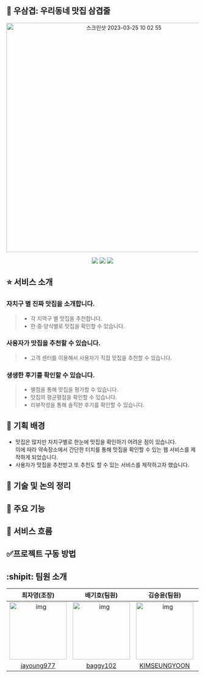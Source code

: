 ## :dart: 우삼겹: 우리동네 맛집 삼겹줄
<p align='center'>
<img width="600" alt="스크린샷 2023-03-25 10 02 55" src="https://user-images.githubusercontent.com/61008837/227673600-70a5ac8b-8d7d-4507-b36a-108fe140d386.png">


</p>

<p align='center'>
    <img src="https://img.shields.io/badge/EJS-962300?style=flat-square&logo=ejs&logoColor=white"/>
    <img src="https://img.shields.io/badge/CSS3-1572B6?style=flat-square&logo=css3&logoColor=white"/>
    <img src="https://img.shields.io/badge/JavaScript-F7DF1E?style=flat-square&logo=javascript&logoColor=black"/>
 
</p>

## :star: 서비스 소개  
### 자치구 별 진짜 맛집을 소개합니다.
> - 각 지역구 별 맛집을 추천합니다.
> - 한·중·양식별로 맛집을 확인할 수 있습니다.
### 사용자가 맛집을 추천할 수 있습니다.
> - 고객 센터를 이용해서 사용자가 직접 맛집을 추천할 수 있습니다.
### 생생한 후기를 확인할 수 있습니다.
> - 별점을 통해 맛집을 평가할 수 있습니다.
> - 맛집의 평균평점을 확인할 수 있습니다.
> - 리뷰작성을 통해 솔직한 후기를 확인할 수 있습니다.



## :mag_right: 기획 배경
- 맛집은 많지만 자치구별로 한눈에 맛집을 확인하기 어려운 점이 있습니다. </br>
이에 따라 약속장소에서 간단한 터치를 통해 맛집을 확인할 수 있는 웹 서비스를 제작하게 되었습니다. 
- 사용자가 맛집을 추천받고 또 추천도 할 수 있는 서비스를 제작하고자 했습니다.


## :speech_balloon: 기술 및 논의 정리

## :open_file_folder: 주요 기능

## :arrows_counterclockwise: 서비스 흐름

## :white_check_mark:프로젝트 구동 방법

## :shipit: 팀원 소개

|                                                       최자영(조장)                                                       |                                                                         배기호(팀원)                                                                         |                                                       김승윤(팀원)                                                       |                                                       구교민(팀원)                                                       |
| :---------------------------------------------------------------------------------------------------------------------: | :---------------------------------------------------------------------------------------------------------------------------------------------------------: | :---------------------------------------------------------------------------------------------------------------------: | :---------------------------------------------------------------------------------------------------------------------: |
| <img src="https://lh3.googleusercontent.com/fife/AMPSemc2lv9cqdwRvLl4k0k68NN8OL4MZmSTGFw_yhSxHrS7-eUoeqClgg1ZoI_NPvjbkOSsBwgYdMltcbGjbDvrzBolTY2FqPFx93mq9YsMOJZCtPl5RdzJX_MEpgTanpuhIVQ2Oiwk3XlRUKC1f4ZaFSvs3ehU7nts8mbWeZr_YGAdZ2QmsOi9jMUkykHhm93D8GhrVsLtAcL4qZx0sc-ojjyCEqJ9CUzLqIcCsJnTIfDGuGK_QeE7u9pSqKjqRWiXp2tix26OANfIQNudZKEwFc4UePl6cp3v1JJLCxRtN1-JsDSLXGqUQ8vTCRylKQUiN6IGR3Y5Vv_aPXDkODlBJ3oBIUvc2Yc-yiAnZdfQyi6QYjp5FEt0dPysvqVZ54n66YokoVQ_qnLfXo28Ldb3gtO5zeDUQIoFD3BsMSt1qsSVREnZLrq6XMAcxIh-xDeL-HI1fI91vkKRRstCkReTH8wzVuyC2BptO8nLjlM0lgMNLYMaQ6gyyUBCkx3IMuOgydFp26LzaYGt_APbI2zbT5k-F2gUtfO2Ew3AptSkbH-awTkwUrwARYzHGJJ18AROun80A5mjp9Fs6MxhQe_367hI7rHFbiN0Vt__dKi-omDqEAaPLD3Zd56T4DiQjg7iVZps9xY6fesV83_4OLt83wrWyDM9dCPRjQJ_xHr0QPV95-TVpmDfdIU219ZYVd9JkN61cvk_vBHvHA8q3V8J4EjqRf22ZzLDwj1tmkCvjkIH02fbVQUHEiewCsHsbZN825HxKrX77BwjuhcxGTTiL_29O24yrjbVJ2WR9ICsgwbURoatrfeJLJ5jEHbhR1in3AtihIqa338zt0r4y0BRt_Juss8ruhMHMQq4tl7r1ELG0fFLTs6wM_omLrKywGYKVdOkB51cGoMyf6JqdJ7ijnjof6a62zK0dJzLVxzOh-CbiugMTvR9M9bJZlFK3UetanHVm4XPlTxxW-AnO8ujB2_yZRaVYxM3XDZ-jEgqDcfdJ9Qmg8RQBKvkgvJjuC0OP2tqWD-8rabYL060VIRQB3r3D8tYAjC_e97fm-2HgvSU0ZInZ48yFuOuRkfQNV1sNTgFT7Kddgn7Ad8emMBTNvqeIVZpcSZoa78GGk-D35tjrY9LKd34DSQJC_8x91gCjVrvn6o0Qpj7n4biWre1C7dAnsVZFRMOZpqXhRFUUWUgoOt2i5ttQ1fJ39E6t-ueruYSJe2UkmeIHJgJ0CxWlt0Jig-rxLV9vnt-SiSX3vwpapwNGGavXXiOlOVoV3CtUERDw5Qt36ifWe-DwGNLtn2ekRNbJMt-2Gt2LLam75lljnqyFO9cmIwBIRq1EYQ9xKH34wr9FU6uIvwj_fZY-IbbPRpSmrm7BgnRDfqJOMGZC8TprKFbzXbOSgg1aiVYwPeH2JhAuo29Qovladv8hKl4OpGjiEbJqUgcvA4f87yBpukUFPiBZ7wLx3sBnBNCruTmZpxHAtU8rFuMhuWrqA=w1919-h969" alt="img" height="150px" width="150px" /> | <img src="https://avatars.githubusercontent.com/u/127190426?v=4" alt="img" height="150px" width="150px" /> | <img src="http://drive.google.com/uc?export=view&id=1J4E0u3y9uFBzb8ttt8WvVYTImascdJcv" alt="img" height="150px" width="150px" /> | <img src="https://avatars.githubusercontent.com/u/68095455?v=4" alt="img" height="150px" width="150px" /> |
|                                      [jayoung977](https://github.com/jayoung977)                                     |                                                           [baggy102](https://github.com/baggy102)                                                           |                                            [KIMSEUNGYOON](https://github.com/KIMSEUNGYOON)                                            |                                  [kiyomin0615](https://github.com/kiyomin0615)                                  |
